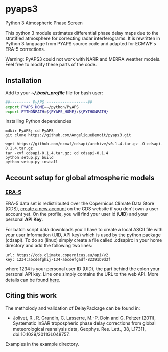 # pyaps3
Python 3 Atmospheric Phase Screen

This python 3 module estimates differential phase delay maps due to the stratified atmosphere for correcting radar interferograms. It is rewritten in Python 3 language from PYAPS source code and adapted for ECMWF's ERA-5 corrections. 

Warning: PyAPS3 could not work with NARR and MERRA weather models. Feel free to modify these parts of the code.

## Installation

Add to your **_~/.bash_profile_** file for bash user:

```bash
##--------- PyAPS ------------------## 
export PYAPS_HOME=~/python/PyAPS
export PYTHONPATH=${PYAPS_HOME}:${PYTHONPATH}
```

Installing Python dependencies

```
mdkir PyAPS; cd PyAPS
git clone https://github.com/AngeliqueBenoit/pyaps3.git

wget https://github.com/ecmwf/cdsapi/archive/v0.1.4.tar.gz -O cdsapi-0.1.4.tar.gz
tar -xvf cdsapi-0.1.4.tar.gz; cd cdsapi-0.1.4
python setup.py build
python setup.py install
```

## Account setup for global atmospheric models
### [ERA-5](https://retostauffer.org/code/Download-ERA5/)
ERA-5 data set is redistributed over the Copernicus Climate Data Store (CDS), [create a new account](https://cds.climate.copernicus.eu/user/register) on the CDS website if you don't own a user account yet. On the profile, you will find your user id (**UID**) and your personal **API Key**.

For batch script data downloads you’ll have to create a local ASCII file with your user information (UID, API key) which is used by the python package (cdsapi). To do so (linux) simply create a file called .cdsapirc in your home directory and add the following two lines:

```
url: https://cds.climate.copernicus.eu/api/v2
key: 1234:abcdefghij-134-abcdefgadf-82391b9d3f
```

where 1234 is your personal user ID (UID), the part behind the colon your personal API key. Line one simply contains the URL to the web API. More details can be found [here](https://cds.climate.copernicus.eu/api-how-to).

## Citing this work
The metholody and validation of DelayPackage can be found in:
+ Jolivet, R., R. Grandin, C. Lasserre, M.-P. Doin and G. Peltzer (2011), Systematic InSAR tropospheric phase delay corrections from global meteorological reanalysis data, Geophys. Res. Lett., 38, L17311, doi:10.1029/2011GL048757.

Examples in the example directory.
